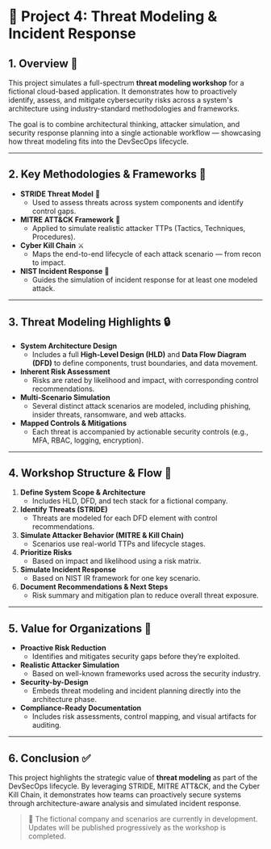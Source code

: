 # 🧠 Project 4: Threat Modeling & Incident Response

## 1. Overview 🚀
This project simulates a full-spectrum **threat modeling workshop** for a fictional cloud-based application. It demonstrates how to proactively identify, assess, and mitigate cybersecurity risks across a system's architecture using industry-standard methodologies and frameworks.

The goal is to combine architectural thinking, attacker simulation, and security response planning into a single actionable workflow — showcasing how threat modeling fits into the DevSecOps lifecycle.

---

## 2. Key Methodologies & Frameworks 🧠
- **STRIDE Threat Model** 🔎  
  - Used to assess threats across system components and identify control gaps.
- **MITRE ATT&CK Framework** 🎯  
  - Applied to simulate realistic attacker TTPs (Tactics, Techniques, Procedures).
- **Cyber Kill Chain** ⚔️  
  - Maps the end-to-end lifecycle of each attack scenario — from recon to impact.
- **NIST Incident Response** 🚨  
  - Guides the simulation of incident response for at least one modeled attack.

---

## 3. Threat Modeling Highlights 🔒
- **System Architecture Design**  
  - Includes a full **High-Level Design (HLD)** and **Data Flow Diagram (DFD)** to define components, trust boundaries, and data movement.
- **Inherent Risk Assessment**  
  - Risks are rated by likelihood and impact, with corresponding control recommendations.
- **Multi-Scenario Simulation**  
  - Several distinct attack scenarios are modeled, including phishing, insider threats, ransomware, and web attacks.
- **Mapped Controls & Mitigations**  
  - Each threat is accompanied by actionable security controls (e.g., MFA, RBAC, logging, encryption).

---

## 4. Workshop Structure & Flow 🔄
1. **Define System Scope & Architecture**  
   - Includes HLD, DFD, and tech stack for a fictional company.
2. **Identify Threats (STRIDE)**  
   - Threats are modeled for each DFD element with control recommendations.
3. **Simulate Attacker Behavior (MITRE & Kill Chain)**  
   - Scenarios use real-world TTPs and lifecycle stages.
4. **Prioritize Risks**  
   - Based on impact and likelihood using a risk matrix.
5. **Simulate Incident Response**  
   - Based on NIST IR framework for one key scenario.
6. **Document Recommendations & Next Steps**  
   - Risk summary and mitigation plan to reduce overall threat exposure.

---

## 5. Value for Organizations 💼
- **Proactive Risk Reduction**  
  - Identifies and mitigates security gaps before they’re exploited.
- **Realistic Attacker Simulation**  
  - Based on well-known frameworks used across the security industry.
- **Security-by-Design**  
  - Embeds threat modeling and incident planning directly into the architecture phase.
- **Compliance-Ready Documentation**  
  - Includes risk assessments, control mapping, and visual artifacts for auditing.

---

## 6. Conclusion ✅
This project highlights the strategic value of **threat modeling** as part of the DevSecOps lifecycle. By leveraging STRIDE, MITRE ATT&CK, and the Cyber Kill Chain, it demonstrates how teams can proactively secure systems through architecture-aware analysis and simulated incident response.

> 📌 The fictional company and scenarios are currently in development. Updates will be published progressively as the workshop is completed.
